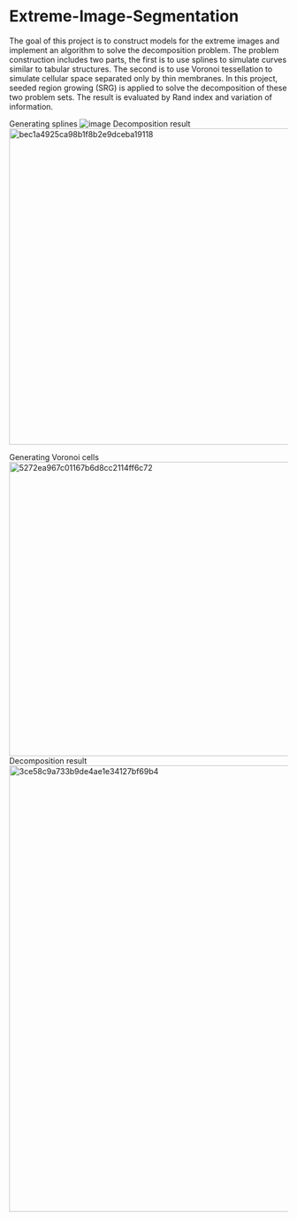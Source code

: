 # Extreme-Image-Segmentation
The goal of this project is to construct models for the extreme images and implement an algorithm to solve the decomposition problem. The problem construction includes two parts, the first is to use splines to simulate curves similar to tabular structures. The second is to use Voronoi tessellation to simulate cellular space separated only by thin membranes. In this project, seeded region growing (SRG) is applied to solve the decomposition of these two problem sets. The result is evaluated by Rand index and variation of information.

Generating splines
![image](https://user-images.githubusercontent.com/38833796/179972504-aec7fb27-896d-4798-a194-53e59ea20955.png)
Decomposition result
<img width="572" alt="bec1a4925ca98b1f8b2e9dceba19118" src="https://user-images.githubusercontent.com/38833796/179970923-40b8f94f-d47e-4622-92c2-060a374110bc.png">

Generating Voronoi cells
<img width="532" alt="5272ea967c01167b6d8cc2114ff6c72" src="https://user-images.githubusercontent.com/38833796/179971168-d6ef6e00-687e-4b87-9906-eda34fae3f28.png">
Decomposition result
<img width="807" alt="3ce58c9a733b9de4ae1e34127bf69b4" src="https://user-images.githubusercontent.com/38833796/179971352-83fa0be9-c39c-4246-87d3-d6ca88b5c16b.png">
